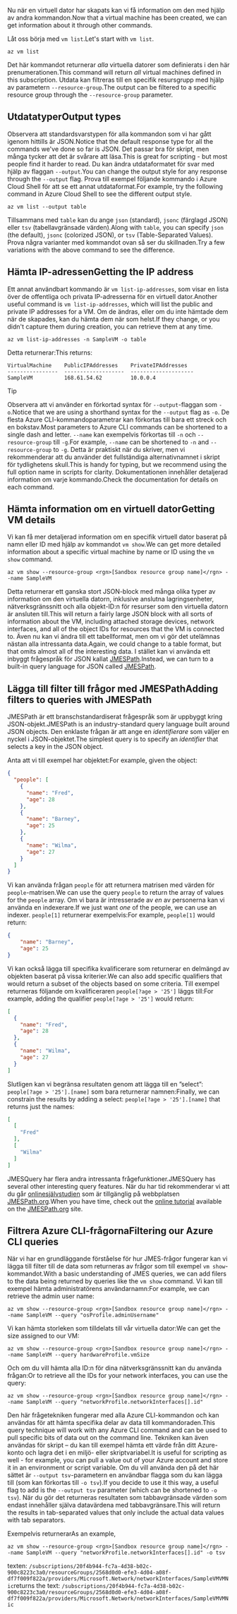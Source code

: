 <span data-ttu-id="b3d7f-101">Nu när en virtuell dator har skapats kan vi få information om den med hjälp av andra kommandon.</span><span class="sxs-lookup"><span data-stu-id="b3d7f-101">Now that a virtual machine has been created, we can get information about it through other commands.</span></span>

<span data-ttu-id="b3d7f-102">Låt oss börja med `vm list`.</span><span class="sxs-lookup"><span data-stu-id="b3d7f-102">Let's start with `vm list`.</span></span>

```azurecli
az vm list
```

<span data-ttu-id="b3d7f-103">Det här kommandot returnerar _alla_ virtuella datorer som definierats i den här prenumerationen.</span><span class="sxs-lookup"><span data-stu-id="b3d7f-103">This command will return _all_ virtual machines defined in this subscription.</span></span> <span data-ttu-id="b3d7f-104">Utdata kan filtreras till en specifik resursgrupp med hjälp av parametern `--resource-group`.</span><span class="sxs-lookup"><span data-stu-id="b3d7f-104">The output can be filtered to a specific resource group through the `--resource-group` parameter.</span></span> 

## <a name="output-types"></a><span data-ttu-id="b3d7f-105">Utdatatyper</span><span class="sxs-lookup"><span data-stu-id="b3d7f-105">Output types</span></span>
<span data-ttu-id="b3d7f-106">Observera att standardsvarstypen för alla kommandon som vi har gått igenom hittills är JSON.</span><span class="sxs-lookup"><span data-stu-id="b3d7f-106">Notice that the default response type for all the commands we've done so far is JSON.</span></span> <span data-ttu-id="b3d7f-107">Det passar bra för skript, men många tycker att det är svårare att läsa.</span><span class="sxs-lookup"><span data-stu-id="b3d7f-107">This is great for scripting - but most people find it harder to read.</span></span> <span data-ttu-id="b3d7f-108">Du kan ändra utdataformatet för svar med hjälp av flaggan `--output`.</span><span class="sxs-lookup"><span data-stu-id="b3d7f-108">You can change the output style for any response through the `--output` flag.</span></span> <span data-ttu-id="b3d7f-109">Prova till exempel följande kommando i Azure Cloud Shell för att se ett annat utdataformat.</span><span class="sxs-lookup"><span data-stu-id="b3d7f-109">For example, try the following command in Azure Cloud Shell to see the different output style.</span></span>

```azurecli
az vm list --output table
```

<span data-ttu-id="b3d7f-110">Tillsammans med `table` kan du ange `json` (standard), `jsonc` (färglagd JSON) eller `tsv` (tabellavgränsade värden).</span><span class="sxs-lookup"><span data-stu-id="b3d7f-110">Along with `table`, you can specify `json` (the default), `jsonc` (colorized JSON), or `tsv` (Table-Separated Values).</span></span> <span data-ttu-id="b3d7f-111">Prova några varianter med kommandot ovan så ser du skillnaden.</span><span class="sxs-lookup"><span data-stu-id="b3d7f-111">Try a few variations with the above command to see the difference.</span></span>

## <a name="getting-the-ip-address"></a><span data-ttu-id="b3d7f-112">Hämta IP-adressen</span><span class="sxs-lookup"><span data-stu-id="b3d7f-112">Getting the IP address</span></span>

<span data-ttu-id="b3d7f-113">Ett annat användbart kommando är `vm list-ip-addresses`, som visar en lista över de offentliga och privata IP-adresserna för en virtuell dator.</span><span class="sxs-lookup"><span data-stu-id="b3d7f-113">Another useful command is `vm list-ip-addresses`, which will list the public and private IP addresses for a VM.</span></span> <span data-ttu-id="b3d7f-114">Om de ändras, eller om du inte hämtade dem när de skapades, kan du hämta dem när som helst.</span><span class="sxs-lookup"><span data-stu-id="b3d7f-114">If they change, or you didn't capture them during creation, you can retrieve them at any time.</span></span>

```azurecli
az vm list-ip-addresses -n SampleVM -o table
```

<span data-ttu-id="b3d7f-115">Detta returnerar:</span><span class="sxs-lookup"><span data-stu-id="b3d7f-115">This returns:</span></span>

```
VirtualMachine    PublicIPAddresses    PrivateIPAddresses
----------------  -------------------  --------------------
SampleVM          168.61.54.62         10.0.0.4
```

> [!TIP]
> <span data-ttu-id="b3d7f-116">Observera att vi använder en förkortad syntax för `--output`-flaggan som `-o`.</span><span class="sxs-lookup"><span data-stu-id="b3d7f-116">Notice that we are using a shorthand syntax for the `--output` flag as `-o`.</span></span> <span data-ttu-id="b3d7f-117">De flesta Azure CLI-kommandoparametrar kan förkortas till bara ett streck och en bokstav.</span><span class="sxs-lookup"><span data-stu-id="b3d7f-117">Most parameters to Azure CLI commands can be shortened to a single dash and letter.</span></span> <span data-ttu-id="b3d7f-118">`--name` kan exempelvis förkortas till `-n` och `--resource-group` till `-g`.</span><span class="sxs-lookup"><span data-stu-id="b3d7f-118">For example, `--name` can be shortened to `-n` and `--resource-group` to `-g`.</span></span> <span data-ttu-id="b3d7f-119">Detta är praktiskt när du skriver, men vi rekommenderar att du använder det fullständiga alternativnamnet i skript för tydlighetens skull.</span><span class="sxs-lookup"><span data-stu-id="b3d7f-119">This is handy for typing, but we recommend using the full option name in scripts for clarity.</span></span> <span data-ttu-id="b3d7f-120">Dokumentationen innehåller detaljerad information om varje kommando.</span><span class="sxs-lookup"><span data-stu-id="b3d7f-120">Check the documentation for details on each command.</span></span>

## <a name="getting-vm-details"></a><span data-ttu-id="b3d7f-121">Hämta information om en virtuell dator</span><span class="sxs-lookup"><span data-stu-id="b3d7f-121">Getting VM details</span></span>

<span data-ttu-id="b3d7f-122">Vi kan få mer detaljerad information om en specifik virtuell dator baserat på namn eller ID med hjälp av kommandot `vm show`.</span><span class="sxs-lookup"><span data-stu-id="b3d7f-122">We can get more detailed information about a specific virtual machine by name or ID using the `vm show` command.</span></span>

```azurecli
az vm show --resource-group <rgn>[Sandbox resource group name]</rgn> --name SampleVM
```

<span data-ttu-id="b3d7f-123">Detta returnerar ett ganska stort JSON-block med många olika typer av information om den virtuella datorn, inklusive anslutna lagringsenheter, nätverksgränssnitt och alla objekt-ID:n för resurser som den virtuella datorn är ansluten till.</span><span class="sxs-lookup"><span data-stu-id="b3d7f-123">This will return a fairly large JSON block with all sorts of information about the VM, including attached storage devices, network interfaces, and all of the object IDs for resources that the VM is connected to.</span></span> <span data-ttu-id="b3d7f-124">Även nu kan vi ändra till ett tabellformat, men om vi gör det utelämnas nästan alla intressanta data.</span><span class="sxs-lookup"><span data-stu-id="b3d7f-124">Again, we could change to a table format, but that omits almost all of the interesting data.</span></span> <span data-ttu-id="b3d7f-125">I stället kan vi använda ett inbyggt frågespråk för JSON kallat [JMESPath](http://jmespath.org/).</span><span class="sxs-lookup"><span data-stu-id="b3d7f-125">Instead, we can turn to a built-in query language for JSON called [JMESPath](http://jmespath.org/).</span></span>

## <a name="adding-filters-to-queries-with-jmespath"></a><span data-ttu-id="b3d7f-126">Lägga till filter till frågor med JMESPath</span><span class="sxs-lookup"><span data-stu-id="b3d7f-126">Adding filters to queries with JMESPath</span></span>

<span data-ttu-id="b3d7f-127">JMESPath är ett branschstandardiserat frågespråk som är uppbyggt kring JSON-objekt.</span><span class="sxs-lookup"><span data-stu-id="b3d7f-127">JMESPath is an industry-standard query language built around JSON objects.</span></span> <span data-ttu-id="b3d7f-128">Den enklaste frågan är att ange en _identifierare_ som väljer en nyckel i JSON-objektet.</span><span class="sxs-lookup"><span data-stu-id="b3d7f-128">The simplest query is to specify an _identifier_ that selects a key in the JSON object.</span></span>

<span data-ttu-id="b3d7f-129">Anta att vi till exempel har objektet:</span><span class="sxs-lookup"><span data-stu-id="b3d7f-129">For example, given the object:</span></span>

```json
{
  "people": [
    {
      "name": "Fred",
      "age": 28
    },
    {
      "name": "Barney",
      "age": 25
    },
    {
      "name": "Wilma",
      "age": 27
    }
  ]
}
```

<span data-ttu-id="b3d7f-130">Vi kan använda frågan `people` för att returnera matrisen med värden för `people`-matrisen.</span><span class="sxs-lookup"><span data-stu-id="b3d7f-130">We can use the query `people` to return the array of values for the `people` array.</span></span> <span data-ttu-id="b3d7f-131">Om vi bara är intresserade av _en_ av personerna kan vi använda en indexerare.</span><span class="sxs-lookup"><span data-stu-id="b3d7f-131">If we just want _one_ of the people, we can use an indexer.</span></span> <span data-ttu-id="b3d7f-132">`people[1]` returnerar exempelvis:</span><span class="sxs-lookup"><span data-stu-id="b3d7f-132">For example, `people[1]` would return:</span></span>

```json
{
    "name": "Barney",
    "age": 25
}
```

<span data-ttu-id="b3d7f-133">Vi kan också lägga till specifika kvalificerare som returnerar en delmängd av objekten baserat på vissa kriterier.</span><span class="sxs-lookup"><span data-stu-id="b3d7f-133">We can also add specific qualifiers that would return a subset of the objects based on some criteria.</span></span> <span data-ttu-id="b3d7f-134">Till exempel returneras följande om kvalificeraren `people[?age > '25']` läggs till:</span><span class="sxs-lookup"><span data-stu-id="b3d7f-134">For example, adding the qualifier `people[?age > '25']` would return:</span></span>

```json
[
  {
    "name": "Fred",
    "age": 28
  },
  {
    "name": "Wilma",
    "age": 27
  }
]
```

<span data-ttu-id="b3d7f-135">Slutligen kan vi begränsa resultaten genom att lägga till en ”select”: `people[?age > '25'].[name]` som bara returnerar namnen:</span><span class="sxs-lookup"><span data-stu-id="b3d7f-135">Finally, we can constrain the results by adding a select: `people[?age > '25'].[name]` that returns just the names:</span></span>

```json
[
  [
    "Fred"
  ],
  [
    "Wilma"
  ]
]
```

<span data-ttu-id="b3d7f-136">JMESQuery har flera andra intressanta frågefunktioner.</span><span class="sxs-lookup"><span data-stu-id="b3d7f-136">JMESQuery has several other interesting query features.</span></span> <span data-ttu-id="b3d7f-137">När du har tid rekommenderar vi att du går [onlinesjälvstudien](http://jmespath.org/tutorial.html) som är tillgänglig på webbplatsen [JMESPath.org](http://jmespath.org/).</span><span class="sxs-lookup"><span data-stu-id="b3d7f-137">When you have time, check out the [online tutorial](http://jmespath.org/tutorial.html) available on the [JMESPath.org](http://jmespath.org/) site.</span></span>

## <a name="filtering-our-azure-cli-queries"></a><span data-ttu-id="b3d7f-138">Filtrera Azure CLI-frågorna</span><span class="sxs-lookup"><span data-stu-id="b3d7f-138">Filtering our Azure CLI queries</span></span>

<span data-ttu-id="b3d7f-139">När vi har en grundläggande förståelse för hur JMES-frågor fungerar kan vi lägga till filter till de data som returneras av frågor som till exempel `vm show`-kommandot.</span><span class="sxs-lookup"><span data-stu-id="b3d7f-139">With a basic understanding of JMES queries, we can add filers to the data being returned by queries like the `vm show` command.</span></span> <span data-ttu-id="b3d7f-140">Vi kan till exempel hämta administratörens användarnamn:</span><span class="sxs-lookup"><span data-stu-id="b3d7f-140">For example, we can retrieve the admin user name:</span></span>

```azurecli
az vm show --resource-group <rgn>[Sandbox resource group name]</rgn> --name SampleVM --query "osProfile.adminUsername"
```

<span data-ttu-id="b3d7f-141">Vi kan hämta storleken som tilldelats till vår virtuella dator:</span><span class="sxs-lookup"><span data-stu-id="b3d7f-141">We can get the size assigned to our VM:</span></span>

```azurecli
az vm show --resource-group <rgn>[Sandbox resource group name]</rgn> --name SampleVM --query hardwareProfile.vmSize
```

<span data-ttu-id="b3d7f-142">Och om du vill hämta alla ID:n för dina nätverksgränssnitt kan du använda frågan:</span><span class="sxs-lookup"><span data-stu-id="b3d7f-142">Or to retrieve all the IDs for your network interfaces, you can use the query:</span></span>

```azurecli
az vm show --resource-group <rgn>[Sandbox resource group name]</rgn> --name SampleVM --query "networkProfile.networkInterfaces[].id"
```

<span data-ttu-id="b3d7f-143">Den här frågetekniken fungerar med alla Azure CLI-kommandon och kan användas för att hämta specifika delar av data till kommandoraden.</span><span class="sxs-lookup"><span data-stu-id="b3d7f-143">This query technique will work with any Azure CLI command and can be used to pull specific bits of data out on the command line.</span></span> <span data-ttu-id="b3d7f-144">Tekniken kan även användas för skript – du kan till exempel hämta ett värde från ditt Azure-konto och lagra det i en miljö- eller skriptvariabel.</span><span class="sxs-lookup"><span data-stu-id="b3d7f-144">It is useful for scripting as well - for example, you can pull a value out of your Azure account and store it in an environment or script variable.</span></span> <span data-ttu-id="b3d7f-145">Om du vill använda den på det här sättet är `--output tsv`-parametern en användbar flagga som du kan lägga till (som kan förkortas till `-o tsv`).</span><span class="sxs-lookup"><span data-stu-id="b3d7f-145">If you decide to use it this way, a useful flag to add is the `--output tsv` parameter (which can be shortened to `-o tsv`).</span></span> <span data-ttu-id="b3d7f-146">När du gör det returneras resultaten som tabbavgränsade värden som endast innehåller själva datavärdena med tabbavgränsare.</span><span class="sxs-lookup"><span data-stu-id="b3d7f-146">This will return the results in tab-separated values that only include the actual data values with tab separators.</span></span>

<span data-ttu-id="b3d7f-147">Exempelvis returnerar</span><span class="sxs-lookup"><span data-stu-id="b3d7f-147">As an example,</span></span>

```azurecli
az vm show --resource-group <rgn>[Sandbox resource group name]</rgn> --name SampleVM --query "networkProfile.networkInterfaces[].id" -o tsv
```

<span data-ttu-id="b3d7f-148">texten: `/subscriptions/20f4b944-fc7a-4d38-b02c-900c8223c3a0/resourceGroups/2568d0d0-efe3-4d04-a08f-df7f009f822a/providers/Microsoft.Network/networkInterfaces/SampleVMVMNic`</span><span class="sxs-lookup"><span data-stu-id="b3d7f-148">returns the text: `/subscriptions/20f4b944-fc7a-4d38-b02c-900c8223c3a0/resourceGroups/2568d0d0-efe3-4d04-a08f-df7f009f822a/providers/Microsoft.Network/networkInterfaces/SampleVMVMNic`</span></span>
